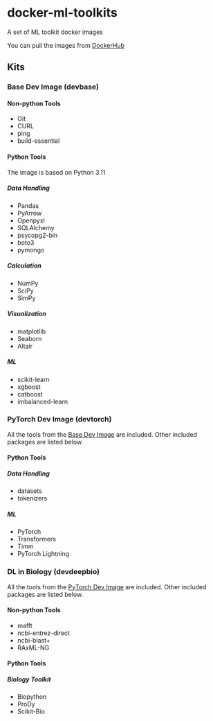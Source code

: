 # docker-ml-toolkits

A set of ML toolkit docker images

You can pull the images from [DockerHub](https://hub.docker.com/repository/docker/ilbumi/python-toolkit)

## Kits

### Base Dev Image (devbase)

#### Non-python Tools

- Git
- CURL
- ping
- build-essential

#### Python Tools

The image is based on Python 3.11

##### Data Handling

- Pandas
- PyArrow
- Openpyxl
- SQLAlchemy
- psycopg2-bin
- boto3
- pymongo

##### Calculation

- NumPy
- SciPy
- SimPy

##### Visualization

- matplotlib
- Seaborn
- Altair

##### ML

- scikit-learn
- xgboost
- catboost
- imbalanced-learn

### PyTorch Dev Image (devtorch)

All the tools from the [Base Dev Image](#base-dev-image-devbase) are included. Other included packages are listed below.

#### Python Tools

##### Data Handling

- datasets
- tokenizers

##### ML

- PyTorch
- Transformers
- Timm
- PyTorch Lightning

### DL in Biology (devdeepbio)

All the tools from the [PyTorch Dev Image](#pytorch-dev-image-devtorch) are included. Other included packages are listed below.

#### Non-python Tools

- mafft
- ncbi-entrez-direct
- ncbi-blast+
- RAxML-NG

#### Python Tools

##### Biology Toolkit

- Biopython
- ProDy
- Scikit-Bio

